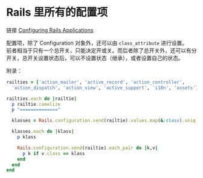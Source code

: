 # Rails 里所有的配置项

链接 [Configuring Rails Applications](http://edgeguides.rubyonrails.org/configuring.html)

配置项，除了 Configuration 对象外，还可以由 `class_attribute` 进行设置。
<br>
前者相当于只有一个总开关，只能决定开或关。而后者除了总开关外，还可以有分开关，总开关设置状态后，可以不设置状态（继承），或者设置自己的状态。

附录：

```ruby
railties = ['action_mailer', 'active_record', 'action_controller',
  'action_dispatch', 'action_view', 'active_support', 'i18n', 'assets']

railties.each do |railtie|
  p railtie.camelize
  p "=============="

  klasses = Rails.configuration.send(railtie).values.map(&:class).uniq

  klasses.each do |klass|
    p klass

    Rails.configuration.send(railtie).each_pair do |k,v|
      p k if v.class == klass
    end
  end
end
```

